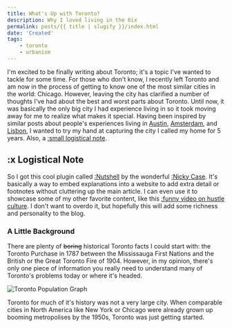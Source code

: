```yaml
---
title: What's Up with Toronto?
description: Why I loved living in the 6ix
permalink: posts/{{ title | slugify }}/index.html
date: 'Created'
tags: 
    - toronto
    - urbanism
---
```


I'm excited to be finally writing about Toronto; it's a topic I've wanted to tackle for some time. For those who don't know, I recently left Toronto and am now in the process of getting to know one of the most similar cities in the world: Chicago. However, leaving the city has clarified a number of thoughts I've had about the best and worst parts about Toronto. Until now, it was basically the only big city I had experience living in so it took moving away for me to realize what makes it special. Having been inspired by similar posts about people's experiences living in [Austin](https://perell.com/essay/whats-up-with-austin/), [Amsterdam](https://pierreavdb.substack.com/p/whats-up-with-amsterdam), and [Lisbon](https://postface.substack.com/p/living-in-lisbon), I wanted to try my hand at capturing the city I called my home for 5 years. Also, a [:small logistical note](#LogisticalNote).

## :x Logistical Note

So I got this cool plugin called [:Nutshell](https://ncase.me/nutshell/#WhatIsNutshell) by the wonderful [:Nicky Case](https://ncase.me/). It's basically a way to embed explanations into a website to add extra detail or footnotes without cluttering up the main article. I can even use it to showcase some of my other favorite content, like this [:funny video on hustle culture](https://www.youtube.com/watch?v=_o7qjN3KF8U). I don't want to overdo it, but hopefully this will add some richness and personality to the blog.

### A Little Background

There are plenty of ~~boring~~ historical Toronto facts I could start with: the Toronto Purchase in 1787 between the Mississauga First Nations and the British or the Great Toronto Fire of 1904. However, in my opinion, there's only one piece of information you really need to understand many of Toronto's problems today or where it's headed.

![Toronto Population Graph](https://idragovic.files.wordpress.com/2017/04/toronto-pop-1800-20163.jpg?w=1000)

Toronto for much of it's history was not a very large city. When comparable cities in North America like New York or Chicago were already grown up booming metropolises by the 1950s, Toronto was just getting started.

